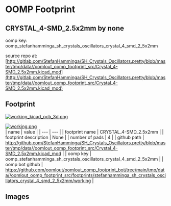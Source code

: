 # OOMP Footprint  
## CRYSTAL_4-SMD_2.5x2mm  by none  
  
oomp key: oomp_stefanhamminga_sh_crystals_oscillators_crystal_4_smd_2_5x2mm  
  
source repo at: [http://gitlab.com/StefanHamminga/SH_Crystals_Oscillators.pretty/blob/master/tmp/data//oomlout_oomp_footprint_src/Crystal_4-SMD_2.5x2mm.kicad_mod](http://gitlab.com/StefanHamminga/SH_Crystals_Oscillators.pretty/blob/master/tmp/data//oomlout_oomp_footprint_src/Crystal_4-SMD_2.5x2mm.kicad_mod)  
## Footprint  
  
[![working_kicad_pcb_3d.png](working_kicad_pcb_3d_600.png)](working_kicad_pcb_3d.png)  
  
[![working.png](working_600.png)](working.png)  
| name | value | 
| --- | --- | 
| footprint name | CRYSTAL_4-SMD_2.5x2mm | 
| footprint description | None | 
| number of pads | 4 | 
| github path | http://github.com/StefanHamminga/SH_Crystals_Oscillators.pretty/blob/master/tmp/data//oomlout_oomp_footprint_src/Crystal_4-SMD_2.5x2mm.kicad_mod | 
| oomp key | oomp_stefanhamminga_sh_crystals_oscillators_crystal_4_smd_2_5x2mm | 
| oomp bot github | https://github.com/oomlout/oomlout_oomp_footprint_bot/tree/main/tmp/data//oomlout_oomp_footprint_src/footprints/stefanhamminga_sh_crystals_oscillators_crystal_4_smd_2_5x2mm/working | 
## Images  

